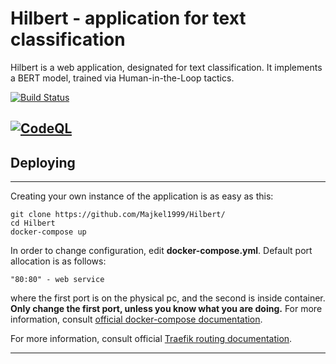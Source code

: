 
# Hilbert - application for text classification


Hilbert is a web application, designated for text classification. It implements a BERT model, trained via Human-in-the-Loop tactics.

[![Build Status](http://majkuss.mooo.com:8080/buildStatus/icon?job=Hilbert)](https://github.com/Majkel1999/Hilbert)

[![CodeQL](https://github.com/Majkel1999/Hilbert/actions/workflows/codeql-analysis.yml/badge.svg)](https://github.com/Majkel1999/Hilbert)
---
## Deploying

---

Creating your own instance of the application is as easy as this:

```
git clone https://github.com/Majkel1999/Hilbert/
cd Hilbert
docker-compose up 
```

In order to change configuration, edit **docker-compose.yml**. Default port allocation is as follows:

    "80:80" - web service

where the first port is on the physical pc, and the second is inside container. **Only change the first port, unless you know what you are doing.** For more information, consult [official docker-compose documentation](https://docs.docker.com/compose/).

For more information, consult official [Traefik routing documentation](https://doc.traefik.io/traefik/routing/overview/).

---